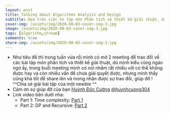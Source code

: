 ```yaml
---
layout: post
title: Talking about Algorithms Analysis and Design
subtitle: Dựa trên việc ôn tập môn Phân tích và thiết kế giải thuật, mình có tạo một buổi meeting và trao đổi về các vấn đề Độ phức tạp thuật toán, Quy hoạch động và Đệ quy
cover-img: /assets/img/2020-08-03-cover-img-3.jpg
image: /assets/img/2020-08-03-cover-img-3.jpg
tags: [algorithm,stream]
comments: true
share-img: /assets/img/2020-08-03-cover-img-3.jpg
---
```


- Như tiêu đề thì trong tuần vừa rồi mình có mở 2 meeting để trao đổi về các bài tập môn phân tích và thiết kế giải thuật, dù mình kiểu cũng ngáo ngơ ấy, trong buổi meeting mình có nói nhầm rất nhiều với có thể không được hay và còn nhiều vấn đề chưa giải quyết được, nhưng mình thấy cũng khá tốt để share lên và mong nhận được sự trao đổi, giúp đỡ ! ^^Chia sẻ giải bài tập của một newbie ^^
- Cảm ơn sự giúp đỡ của bạn [Huỳnh Đức Cường](https://www.facebook.com/huynhduccung) [@huynhcuong304](https://github.com/huynhcuong304)
- Link video bên dưới nha:
  - Part 1: Time complexity: [Part 1](https://ittforum.congnv.website/post/meeting-pttkgt-1)
  - Part 2: DP and Recursive: [Part 2](https://ittforum.congnv.website/post/meeting-pttkgt-2)

